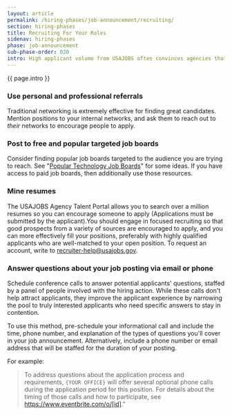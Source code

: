 ```yaml
---
layout: article
permalink: /hiring-phases/job-announcement/recruiting/
section: hiring-phases
title: Recruiting For Your Roles
sidenav: hiring-phases
phase: job-announcement
sub-phase-order: 020
intro: High applicant volume from USAJOBS often convinces agencies that they don't need to recruit for their positions. To attract highly qualified applicants who don't typically search USAJOBS, plan where you'll advertise your announcement before the job is posted using these common private sector recruitment methods.
---
```


<p class="usa-intro">
  {{ page.intro }}
</p>


### Use personal and professional referrals

Traditional networking is extremely effective for finding great candidates. Mention positions to your internal networks, and ask them to reach out to *their* networks to encourage people to apply.

### Post to free and popular targeted job boards

Consider finding popular job boards targeted to the audience you are trying to reach. See "[Popular Technology Job Boards](../../../toolkit/job-announcement/technology-job-boards/)" for some ideas. If you have access to paid job boards, then additionally use those resources.

### Mine resumes

The USAJOBS Agency Talent Portal allows you to search over a million resumes so you can encourage someone to apply (Applications must be submitted by the applicant).You should engage in focused recruiting so that good prospects from a variety of sources are encouraged to apply, and you can more effectively fill your positions, preferably with highly qualified applicants who are well-matched to your open position. To request an account, write to <a href="mailto:recruiter-help@usajobs.gov">recruiter-help@usajobs.gov</a>.

### Answer questions about your job posting via email or phone

Schedule conference calls to answer potential applicants' questions, staffed by a panel of people involved with the hiring action. While these calls don't help attract applicants, they improve the applicant experience by narrowing the pool to truly interested applicants who need specific answers to stay in contention.

To use this method, pre-schedule your informational call and include the time, phone number, and explanation of the types of questions you'll cover in your job announcement. Alternatively, include a phone number or email address that will be staffed for the duration of your posting.

For example:

> To address questions about the application process and requirements, `{YOUR OFFICE}` will offer several optional phone calls during the application period for this position. For details about the timing of those calls and how to participate, see <https://www.eventbrite.com/o/[id]>."
